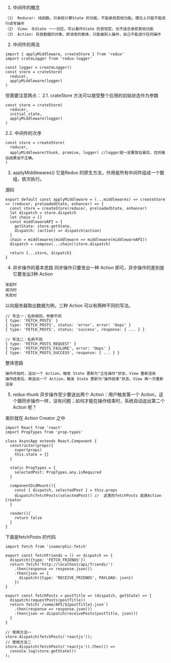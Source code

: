 1. 中间件的概念
```
（1） Reducer: 纯函数，只承担计算State 的功能，不能承担其他功能。理论上只能不能进行读写操作
（2） View: 与State 一一对应，可以看作State 的视觉层，也不适合承担其他功能
（3） Action: 存放数据的对象，即消息的载体，只能被别人操作，自己不能进行任何操作
```

2. 中间件的用法
```
import { applyMiddleware, createStore } from 'redux'
import crateLogger from 'redux-logger'

const logger = createLogger()
const store = crateStore(
  reducer,
  applyMiddleware(logger)
)
```
但需要注意两点：
2.1. crateStore 方法可以接受整个应用的初始状态作为参数
```
const store = crateStore(
  reducer,
  initial_state,
  applyMiddleware(logger)
)
```

2.2. 中间件的次序
```
const store = createStore(
  reducer,
  applyMiddleware(thunk, promise, logger) //logger就一定要放在最后，否则输出结果会不正确。
)
```

3. applyMiddlewares()
它是Redux 的原生方法，作用是所有中间件组成一个数组，依次执行。

源码
```
export default const applyMiddleware = (...middlewares) => createStore => (reducer, preloadedState, enhancer) => {
  const store = createStore(reducer, preloadedState, enhancer)
  let dispatch = store.dispatch
  let chain = []
  const middlewareAPI = {
    getState: store.getState,
    dispatch: (action) => dispatch(action)
  }
  chain = middlewares(middleware => middleware(middlewareAPI))
  dispatch = compose(...chain)(store.dispatch)
  
  return {...store, dispatch}
}
```

4. 异步操作的基本思路
同步操作只要发出一种 Action 即可，异步操作的差别是它要发出3种 Action
```
发起时
成功时
失败时
```
以向服务器取出数据为例，三种 Action 可以有两种不同的写法。
```
// 写法一：名称相同，参数不同
{ type: 'FETCH_POSTS' }
{ type: 'FETCH_POSTS', status: 'error', error: 'Oops' }
{ type: 'FETCH_POSTS', status: 'success', response: { ... } }

// 写法二：名称不同
{ type: 'FETCH_POSTS_REQUEST' }
{ type: 'FETCH_POSTS_FAILURE', error: 'Oops' }
{ type: 'FETCH_POSTS_SUCCESS', response: { ... } }
```
整体思路
```
操作开始时，送出一个 Action，触发 State 更新为"正在操作"状态，View 重新渲染
操作结束后，再送出一个 Action，触发 State 更新为"操作结束"状态，View 再一次重新渲染
```

5. redux-thunk
异步操作至少要送出两个 Action：用户触发第一个 Action，这个跟同步操作一样，没有问题；如何才能在操作结束时，系统自动送出第二个 Action 呢？

奥妙就在 Action Creator 之中
```
import React from 'react'
import PropTypes from 'prop-types'

class AsyncApp extends React.Component {
  constructor(props){
    super(props)
    this.state = {}
  }
  
  static PropTypes = {
    selectedPost: PropTypes.any.isRequired
  }
  
  componentDidMount(){
    const { dispatch, selectedPost } = this.props
    dispatch(fetchPosts(selectedPost)) //  这里的fetchPosts 就是Action Creator
  }
  
  render(){
    return false
  }
}
```
下面是fetchPosts 的代码
```
import fetch from 'isomorphic-fetch'

export const fetchFriends = () => dispatch => {
  dispatch({type: 'FETCH_FRIENDS'})
  return fetch('http://localhost/api/friends/')
    .then(response => response.json())
    .then(json => {
      dispatch({type: 'RECEIVE_FRIENDS', PAYLOAD: json})
    })
}

export const fetchPosts = postTitle => (dispatch, getState) => {
  dispatch(requestPosts(postTitle))
  return fetch(`/some/API/${postTitle}.json`)
    .then(response => response.json())
    .then(json => dispatch(receivePosts(postTitle, json)))
  }
}

// 使用方法一
store.dispatch(fetchPosts('reactjs'));
// 使用方法二
store.dispatch(fetchPosts('reactjs')).then(() =>
  console.log(store.getState())
);
```
